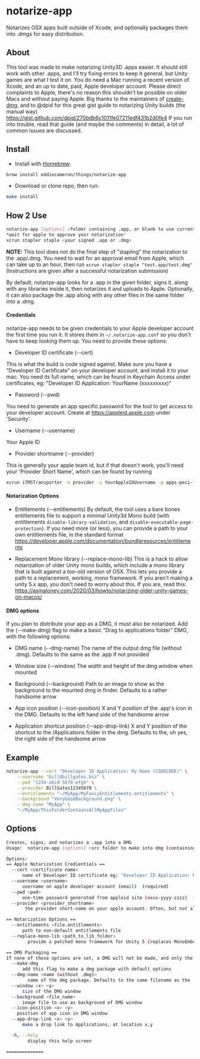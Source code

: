 # notarize-app
Notarizes OSX apps built outside of Xcode, and optionally packages them into .dmgs for easy distribution.

## About
This tool was made to make notarizing Unity3D .apps easier. It should still work with other .apps, and I'll try fixing errors to keep it general, but Unity games are what I test it on.
You do need a Mac running a recent version of Xcode, and an up to date, paid, Apple developer account. Please direct complaints to Apple, there's no reason this shouldn't be possible on older Macs and without paying Apple.
Big thanks to the maintainers of [create-dmg](https://github.com/create-dmg/create-dmg/blob/master/README.md), and to @dpid for this great gist guide to notarizing Unity builds (the manual way) https://gist.github.com/dpid/270bdb6c1011fe07211edf431b2d0fe4
If you run into trouble, read that guide (and maybe the comments) in detail, a lot of common issues are discussed.

## Install
- Install with [Homebrew](https://brew.sh/):
```sh
brew install eddiecameron/things/notarize-app
```

- Download or clone repo, then run:
```sh
make install
``` 

## How 2 Use
```sh
notarize-app [options] <folder containing .app, or blank to use current directory>
*wait for apple to approve your notarization*
xcrun stapler staple <your signed .app or .dmg>
```
**NOTE:** This tool does not do the final step of "stapling" the notarization to the .app/.dmg. You need to wait for an approval email from Apple, which can take up to an hour, then run `xcrun stapler staple "test.app/test.dmg"` (Instructions are given after a successful notarization submission)

By default, notarize-app looks for a .app in the given folder, signs it, along with any libraries inside it, then notarizes it and uploads to Apple.
Optionally, it can also package the .app along with any other files in the same folder into a .dmg.

#### Credentials
notarize-app needs to be given credentials to your Apple developer account the first time you run it. It stores them in `~/.notarize-app.conf` so you don't have to keep looking them up. You need to provide these options:

- Developer ID certificate (--cert)

This is what the build is code signed against. Make sure you have a "Developer ID Certificate" on your developer account, and install it to your mac. You need its full name, which can be found in Keychain Access under certificates, eg: "Developer ID Application: YourName (xxxxxxxxx)"

- Password (--pwd)

You need to generate an app specific password for the tool to get access to your developer account. Create at https://appleid.apple.com under 'Security'. 

- Username (--username)

Your Apple ID

- Provider shortname (--provider)

This is generally your apple team id, but if that doesn't work, you'll need your 'Provider Short Name', which can be found by running
```sh
xcrun iTMSTransporter -m provider -u YourAppleIDUsername -p apps-peci-ficp-word
```

#### Notarization Options
- Entitlements (--entitlements)
  By default, the tool uses a bare bones entitlements file to support a minimal Unity3d Mono build (with entitlements `disable-library-validation`, and `disable-executable-page-protection`). If you need more (or less), you can provide a path to your own entitlements file, in the standard format https://developer.apple.com/documentation/bundleresources/entitlements

- Replacement Mono library (--replace-mono-lib)
  This is a hack to allow notarization of older Unity mono builds, which include a mono library that is built against a too-old version of OSX. This lets you provide a path to a replacement, working, mono framework. If you aren't making a unity 5.x app, you don't need to worry about this. If you are, read this: https://asmaloney.com/2020/03/howto/notarizing-older-unity-games-on-macos/

#### DMG options
If you plan to distribute your app as a DMG, it must also be notarized. Add the (--make-dmg) flag to make a basic "Drag to applications folder" DMG, with the following options:
- DMG name (--dmg-name)
  The name of the output dmg file (without .dmg). Defaults to the same as the .app if not provided

- Window size (--window)
  The width and height of the dmg window when mounted

- Background (--background)
  Path to an image to show as the background to the mounted dmg in finder. Defaults to a rather handsome arrow

- App icon position (--icon-position)
  X and Y position of the .app's icon in the DMG. Defaults to the left hand side of the handsome arrow

- Application shortcut position (--app-drop-link)
  X and Y position of the shortcut to the /Applications folder in the dmg. Defaults to the, oh yes, the right side of the handsome arrow

## Example
```sh
notarize-app --cert "Developer ID Application: My Name (CODECODE)" \
    --username "bill@billgates.biz" \
    --pwd "1234-abcd-5678-efgh" \
    --provider BillGates12345678 \
    --entitlements "~/MyApp/MyFancyEntitlements.entitlements" \
    --background "VeryGoodBackground.png" \
    --dmg-name "MyApp" \
    "~/MyApp/ThisFolderContainsAllMyAppFiles"
```

## Options
```sh
Creates, signs, and notarizes a .app into a DMG
Usage:  notarize-app [options] <src folder to make into dmg (containing .app & any other files)>

Options:
== Apple Notarization Credientials ==
  --cert <certificate name>
      name of Developer ID certificate eg: "Developer ID Application: My Name (CODECODE)"  (required)
  --username <username>
      username on apple developer account (email)  (required)
  --pwd <pwd>
      one-time password generated from appleid site (xxxx-yyyy-zzzz)  (required)
  --provider <provider_shortname>
       the provider short-name on your apple account. Often, but not always, the same as your team id  (required)

== Notarization Options ==
  --entitlements <file.entitlements>
      path to non-default entitlements file
  --replace-mono-lib <path_to_lib_folder>
		provide a patched mono framework for Unity 5 (replaces MonoEmbedRuntime under .app/Contents/Frameworks)

== DMG Packaging ==
If none of these options are set, a DMG will not be made, and only the .app will be signed
  --make-dmg
	  add this flag to make a dmg package with default options
  --dmg-name <name (without .dmg)>
		name of the dmg package. Defaults to the same filename as the .app
  --window <x> <y>
      size of the DMG window
  --background <file_name> 
      image file to use as background of DMG window
  --icon-position <x> <y>
    position of app icon in DMG window
  --app-drop-link <x> <y>
      make a drop link to Applications, at location x,y

  -h, --help
	    display this help screen

==============
```